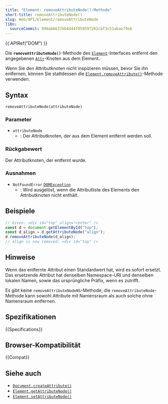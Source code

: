 ```yaml
---
title: "Element: removeAttributeNode()-Methode"
short-title: removeAttributeNode()
slug: Web/API/Element/removeAttributeNode
l10n:
  sourceCommit: 990ab6637bb4d44f059597262cbf3c51abae79eb
---
```


{{ APIRef("DOM") }}

Die **`removeAttributeNode()`**-Methode des [`Element`](/de/docs/Web/API/Element)-Interfaces entfernt den angegebenen [`Attr`](/de/docs/Web/API/Attr)-Knoten aus dem Element.

Wenn Sie den Attributknoten nicht inspizieren müssen, bevor Sie ihn entfernen, können Sie stattdessen die [`Element.removeAttribute()`](/de/docs/Web/API/Element/removeAttribute)-Methode verwenden.

## Syntax

```js-nolint
removeAttributeNode(attributeNode)
```

### Parameter

- `attributeNode`
  - : Der Attributknoten, der aus dem Element entfernt werden soll.

### Rückgabewert

Der Attributknoten, der entfernt wurde.

### Ausnahmen

- `NotFoundError` [`DOMException`](/de/docs/Web/API/DOMException)
  - : Wird ausgelöst, wenn die Attributliste des Elements den Attributknoten nicht enthält.

## Beispiele

```js
// Given: <div id="top" align="center" />
const d = document.getElementById("top");
const d_align = d.getAttributeNode("align");
d.removeAttributeNode(d_align);
// align is now removed: <div id="top" />
```

## Hinweise

Wenn das entfernte Attribut einen Standardwert hat, wird es sofort ersetzt. Das ersetzende
Attribut hat denselben Namespace-URI und denselben lokalen Namen, sowie das ursprüngliche Präfix,
wenn es zutrifft.

Es gibt keine `removeAttributeNodeNS`-Methode; die
`removeAttributeNode`-Methode kann sowohl Attribute mit Namensraum als auch solche ohne Namensraum entfernen.

## Spezifikationen

{{Specifications}}

## Browser-Kompatibilität

{{Compat}}

## Siehe auch

- [`Document.createAttribute()`](/de/docs/Web/API/Document/createAttribute)
- [`Element.getAttributeNode()`](/de/docs/Web/API/Element/getAttributeNode)
- [`Element.setAttributeNode()`](/de/docs/Web/API/Element/setAttributeNode)
